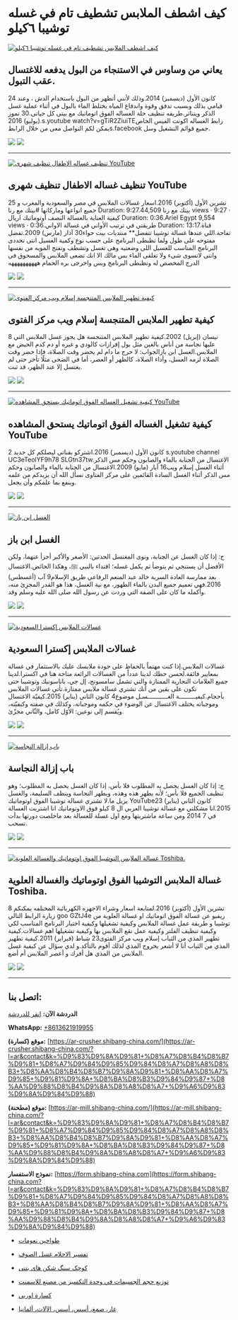 # كيف اشطف الملابس تشطيف تام في غسله توشيبا ٦كيلو

<a href="https://swt.shibang-china.com/?l=ar&img&k=%D9%83%D9%8A%D9%81+%D8%A7%D8%B4%D8%B7%D9%81+%D8%A7%D9%84%D9%85%D9%84%D8%A7%D8%A8%D8%B3+%D8%AA%D8%B4%D8%B7%D9%8A%D9%81+%D8%AA%D8%A7%D9%85+%D9%81%D9%8A+%D8%BA%D8%B3%D9%84%D9%87+%D8%AA%D9%88%D8%B4%D9%8A%D8%A8%D8%A7+%D9%A6%D9%83%D9%8A%D9%84%D9%88" target="_blank">![كيف اشطف الملابس تشطيف تام في غسله توشيبا ٦كيلو](http://static.shibang-china.com/all-800x300/153.jpg)</a>

## يعاني من وساوس في الاستنجاء من البول يدفعه للاغتسال عقب التبول.
24 كانون الأول (ديسمبر) 2014.وذلك لأنني أتطهر من البول باستخدام الدش ، وعند قيامي بذلك وبسبب تدفق وقوة واندفاع المياه يختلط الماء بالبول في أثناء عملية غسل الذكر ويتناثر.طريقه تنظيف حلة الغساله الفوق اتوماتيك مع بيتى كل حياتى.30 تموز (يوليو) 2016.s.youtube watch?v=gTiR2ZiuiTEرابط الغساله اكونت الفيس الخاص يمكن لكم التواصل معى من خلال الرابطs.facebook جميع قوائم التشغيل وسل.


<a href="https://whatsapp.shibangsoft.com/WhatsApp.php" target="_blank" title="WhatsApp">![](http://static.shibang-china.com/icon/whatsapp.png)</a> <a href="https://swt.shibang-china.com/?l=ar&icon&k=%D9%83%D9%8A%D9%81+%D8%A7%D8%B4%D8%B7%D9%81+%D8%A7%D9%84%D9%85%D9%84%D8%A7%D8%A8%D8%B3+%D8%AA%D8%B4%D8%B7%D9%8A%D9%81+%D8%AA%D8%A7%D9%85+%D9%81%D9%8A+%D8%BA%D8%B3%D9%84%D9%87+%D8%AA%D9%88%D8%B4%D9%8A%D8%A8%D8%A7+%D9%A6%D9%83%D9%8A%D9%84%D9%88" target="_blank">![](http://static.shibang-china.com/icon/chat-ar.png)</a>

---

<a href="https://swt.shibang-china.com/?l=ar&img&k=%D9%83%D9%8A%D9%81+%D8%A7%D8%B4%D8%B7%D9%81+%D8%A7%D9%84%D9%85%D9%84%D8%A7%D8%A8%D8%B3+%D8%AA%D8%B4%D8%B7%D9%8A%D9%81+%D8%AA%D8%A7%D9%85+%D9%81%D9%8A+%D8%BA%D8%B3%D9%84%D9%87+%D8%AA%D9%88%D8%B4%D9%8A%D8%A8%D8%A7+%D9%A6%D9%83%D9%8A%D9%84%D9%88" target="_blank">![تنظيف غساله الاطفال تنظيف شهرى YouTube](http://static.shibang-china.com/all-800x300/1004.jpg)</a>

## تنظيف غساله الاطفال تنظيف شهرى YouTube
25 تشرين الأول (أكتوبر) 2016.اسعار غسالات الملابس في مصر والسعودية والمغرب و جميع انواعها وماركاتها #بيتك مع رنا Duration: 9:27.بيتك مع رنا 44,509 views &middot; 9:27 &middot; كيفية العناية بالغسالة النصف أوتوماتيك اريال Duration: 0:36.Ariel Egypt 9,554 views &middot; 0:36.طريقتي في ترتيب الأواني في غسالة الاواني Duration: 13:17.قناة تفاحة.اللي عندها غسالة توشيبا تتفضل** منتديات بيت حواء30 آذار (مارس) 2009.تفضل مفتوحه على طول ولما تظبطى البرنامج على حسب نوع وكمية الغسيل انتى تحددى البرنامج المناسب للغسيل اللى وضعتيه وهى تغسل وتشطف وتفتح المويه من نفسها وانتى لاتسوى شىء ولا تغلقى الماء بس مالك الا انك تضعى الملابس والمسحوق فى الدرج المخصص له وتظبطى البرنامج وبس واخرجى بره الحمام ههههههههههه


<a href="https://whatsapp.shibangsoft.com/WhatsApp.php" target="_blank" title="WhatsApp">![](http://static.shibang-china.com/icon/whatsapp.png)</a> <a href="https://swt.shibang-china.com/?l=ar&icon&k=%D9%83%D9%8A%D9%81+%D8%A7%D8%B4%D8%B7%D9%81+%D8%A7%D9%84%D9%85%D9%84%D8%A7%D8%A8%D8%B3+%D8%AA%D8%B4%D8%B7%D9%8A%D9%81+%D8%AA%D8%A7%D9%85+%D9%81%D9%8A+%D8%BA%D8%B3%D9%84%D9%87+%D8%AA%D9%88%D8%B4%D9%8A%D8%A8%D8%A7+%D9%A6%D9%83%D9%8A%D9%84%D9%88" target="_blank">![](http://static.shibang-china.com/icon/chat-ar.png)</a>

---

<a href="https://swt.shibang-china.com/?l=ar&img&k=%D9%83%D9%8A%D9%81+%D8%A7%D8%B4%D8%B7%D9%81+%D8%A7%D9%84%D9%85%D9%84%D8%A7%D8%A8%D8%B3+%D8%AA%D8%B4%D8%B7%D9%8A%D9%81+%D8%AA%D8%A7%D9%85+%D9%81%D9%8A+%D8%BA%D8%B3%D9%84%D9%87+%D8%AA%D9%88%D8%B4%D9%8A%D8%A8%D8%A7+%D9%A6%D9%83%D9%8A%D9%84%D9%88" target="_blank">![كيفية تطهير الملابس المتنجسة إسلام ويب مركز الفتوى](http://static.shibang-china.com/all-800x300/948.jpg)</a>

## كيفية تطهير الملابس المتنجسة إسلام ويب مركز الفتوى
8 نيسان (إبريل) 2002.كيفية تطهير الملابس المتنجسة هل يجوز غسل الملابس التي عليها نجاسة من أناس بالغين مثل بول إفرازات كالودي و غيره أو دم كدم الحيض مع الملابس.الغسل ابن بازالجواب: لا حرج ما دام لم يحضر وقت الصلاة، فإذا حضر وقت الصلاة لزمه الغسل، وأداء الصلاة، كالظهر أو العصر، أما في الضحى مثلًا تأخر حتى لم يغتسل إلا عند الظهر، قد ثبت.


<a href="https://whatsapp.shibangsoft.com/WhatsApp.php" target="_blank" title="WhatsApp">![](http://static.shibang-china.com/icon/whatsapp.png)</a> <a href="https://swt.shibang-china.com/?l=ar&icon&k=%D9%83%D9%8A%D9%81+%D8%A7%D8%B4%D8%B7%D9%81+%D8%A7%D9%84%D9%85%D9%84%D8%A7%D8%A8%D8%B3+%D8%AA%D8%B4%D8%B7%D9%8A%D9%81+%D8%AA%D8%A7%D9%85+%D9%81%D9%8A+%D8%BA%D8%B3%D9%84%D9%87+%D8%AA%D9%88%D8%B4%D9%8A%D8%A8%D8%A7+%D9%A6%D9%83%D9%8A%D9%84%D9%88" target="_blank">![](http://static.shibang-china.com/icon/chat-ar.png)</a>

---

<a href="https://swt.shibang-china.com/?l=ar&img&k=%D9%83%D9%8A%D9%81+%D8%A7%D8%B4%D8%B7%D9%81+%D8%A7%D9%84%D9%85%D9%84%D8%A7%D8%A8%D8%B3+%D8%AA%D8%B4%D8%B7%D9%8A%D9%81+%D8%AA%D8%A7%D9%85+%D9%81%D9%8A+%D8%BA%D8%B3%D9%84%D9%87+%D8%AA%D9%88%D8%B4%D9%8A%D8%A8%D8%A7+%D9%A6%D9%83%D9%8A%D9%84%D9%88" target="_blank">![كيفية تشغيل الغساله الفوق اتوماتيك يستحق المشاهده YouTube](http://static.shibang-china.com/all-800x300/279.jpg)</a>

## كيفية تشغيل الغساله الفوق اتوماتيك يستحق المشاهده YouTube
2 كانون الأول (ديسمبر) 2016.اشتركو بقناتى ليصلكم كل جديد s.youtube channel UC3eTeolYF9h78 SLGtn37tw.الاغتسال من الجنابة بالماء والصابون وحكم مس الذكر أثناء الغسل إسلام ويب16 أيار (مايو) 2009.الاغتسال من الجنابة بالماء والصابون وحكم مس الذكر أثناء الغسل السادة القائمين على مركز الفتاوى نسأل الله أن يزيدكم من علمه وينفع بما علمكم وأن يجعل.


<a href="https://whatsapp.shibangsoft.com/WhatsApp.php" target="_blank" title="WhatsApp">![](http://static.shibang-china.com/icon/whatsapp.png)</a> <a href="https://swt.shibang-china.com/?l=ar&icon&k=%D9%83%D9%8A%D9%81+%D8%A7%D8%B4%D8%B7%D9%81+%D8%A7%D9%84%D9%85%D9%84%D8%A7%D8%A8%D8%B3+%D8%AA%D8%B4%D8%B7%D9%8A%D9%81+%D8%AA%D8%A7%D9%85+%D9%81%D9%8A+%D8%BA%D8%B3%D9%84%D9%87+%D8%AA%D9%88%D8%B4%D9%8A%D8%A8%D8%A7+%D9%A6%D9%83%D9%8A%D9%84%D9%88" target="_blank">![](http://static.shibang-china.com/icon/chat-ar.png)</a>

---

<a href="https://swt.shibang-china.com/?l=ar&img&k=%D9%83%D9%8A%D9%81+%D8%A7%D8%B4%D8%B7%D9%81+%D8%A7%D9%84%D9%85%D9%84%D8%A7%D8%A8%D8%B3+%D8%AA%D8%B4%D8%B7%D9%8A%D9%81+%D8%AA%D8%A7%D9%85+%D9%81%D9%8A+%D8%BA%D8%B3%D9%84%D9%87+%D8%AA%D9%88%D8%B4%D9%8A%D8%A8%D8%A7+%D9%A6%D9%83%D9%8A%D9%84%D9%88" target="_blank">![الغسل ابن باز](http://static.shibang-china.com/all-800x300/29.jpg)</a>

## الغسل ابن باز
ج: إذا كان الغسل عن الجنابة، ونوى المغتسل الحدثين: الأصغر والأكبر أجزأ عنهما، ولكن الأفضل أن يستنجي ثم يتوضأ ثم يكمل غسله؛ اقتداء بالنبي ﷺ، وهكذا الحائض.الاغتسال بعد ممارسة العادة السرية خالد عبد المنعم الرفاعي طريق الإسلام9 آب (أغسطس) 2016.فهي تعميم جميع البدن بالماء الطهور، مع نية الغسل، هذا هو القدر المجزِئ منه، وأكمله ما كان على الصفة التي وردت عن رسول الله صلى الله عليه وسلم وقد.


<a href="https://whatsapp.shibangsoft.com/WhatsApp.php" target="_blank" title="WhatsApp">![](http://static.shibang-china.com/icon/whatsapp.png)</a> <a href="https://swt.shibang-china.com/?l=ar&icon&k=%D9%83%D9%8A%D9%81+%D8%A7%D8%B4%D8%B7%D9%81+%D8%A7%D9%84%D9%85%D9%84%D8%A7%D8%A8%D8%B3+%D8%AA%D8%B4%D8%B7%D9%8A%D9%81+%D8%AA%D8%A7%D9%85+%D9%81%D9%8A+%D8%BA%D8%B3%D9%84%D9%87+%D8%AA%D9%88%D8%B4%D9%8A%D8%A8%D8%A7+%D9%A6%D9%83%D9%8A%D9%84%D9%88" target="_blank">![](http://static.shibang-china.com/icon/chat-ar.png)</a>

---

<a href="https://swt.shibang-china.com/?l=ar&img&k=%D9%83%D9%8A%D9%81+%D8%A7%D8%B4%D8%B7%D9%81+%D8%A7%D9%84%D9%85%D9%84%D8%A7%D8%A8%D8%B3+%D8%AA%D8%B4%D8%B7%D9%8A%D9%81+%D8%AA%D8%A7%D9%85+%D9%81%D9%8A+%D8%BA%D8%B3%D9%84%D9%87+%D8%AA%D9%88%D8%B4%D9%8A%D8%A8%D8%A7+%D9%A6%D9%83%D9%8A%D9%84%D9%88" target="_blank">![غسالات الملابس إكسترا السعودية](http://static.shibang-china.com/all-800x300/19.jpg)</a>

## غسالات الملابس إكسترا السعودية
غسالات الملابس.إذا كنت مهتماً بالحفاظ على جودة ملابسك عليك بالاستثمار في غسالة بمعايير فائقة.لحسن حظك لدينا عدداً من الغسالات الرائعة متاحة هنا في اكسترا.لدينا جميع العلامات التجارية الممتازة والتي تشمل سامسونج، إل جي، باناسونيك وتوشيبا حتى تكون على يقين من أنك تشتري غسالة ملابس ممتازة.تأتي غسالات الملابس بأحجام.كيفيـــــــــة الغـــــــــــسـل موضوع4 كانون الثاني (يناير) 2015.كيفيّة الاغتسال وموجباته يختلف الاغتسال عن الوضوء في حكمه وموجباته، وكذلك في صفته وكيفيّته، ويُقسم إلى نوعين: الأوّل كامل، والثّاني مجزّئ.


<a href="https://whatsapp.shibangsoft.com/WhatsApp.php" target="_blank" title="WhatsApp">![](http://static.shibang-china.com/icon/whatsapp.png)</a> <a href="https://swt.shibang-china.com/?l=ar&icon&k=%D9%83%D9%8A%D9%81+%D8%A7%D8%B4%D8%B7%D9%81+%D8%A7%D9%84%D9%85%D9%84%D8%A7%D8%A8%D8%B3+%D8%AA%D8%B4%D8%B7%D9%8A%D9%81+%D8%AA%D8%A7%D9%85+%D9%81%D9%8A+%D8%BA%D8%B3%D9%84%D9%87+%D8%AA%D9%88%D8%B4%D9%8A%D8%A8%D8%A7+%D9%A6%D9%83%D9%8A%D9%84%D9%88" target="_blank">![](http://static.shibang-china.com/icon/chat-ar.png)</a>

---

<a href="https://swt.shibang-china.com/?l=ar&img&k=%D9%83%D9%8A%D9%81+%D8%A7%D8%B4%D8%B7%D9%81+%D8%A7%D9%84%D9%85%D9%84%D8%A7%D8%A8%D8%B3+%D8%AA%D8%B4%D8%B7%D9%8A%D9%81+%D8%AA%D8%A7%D9%85+%D9%81%D9%8A+%D8%BA%D8%B3%D9%84%D9%87+%D8%AA%D9%88%D8%B4%D9%8A%D8%A8%D8%A7+%D9%A6%D9%83%D9%8A%D9%84%D9%88" target="_blank">![باب إزالة النجاسة](http://static.shibang-china.com/all-800x300/360.jpg)</a>

## باب إزالة النجاسة
ج: إذا كان الغسل يحصل به المطلوب فلا بأس، إذا كان الغسل يحصل به المطلوب؛ وهو تنظيف الجميع فلا بأس؛ لأنه يطهر هذه وهذه، ويطهر النجاسة وينظف السليمة، والغسل يزيل ما.لا تشتري غسالة توشيبا الفوق اوتوماتيك YouTube23 كانون الثاني (يناير) 2015.انا مشكلتي مع غسالة توشيبا العربي ال 8 كيلو فوق الاوتوماتيك انا اشتريت الغسالة في 7 2014 ومن ساعة ماشتريتها ومع اول غسلة للغسالة بعد ماخلصت دورتها بدأت تسحب.


<a href="https://whatsapp.shibangsoft.com/WhatsApp.php" target="_blank" title="WhatsApp">![](http://static.shibang-china.com/icon/whatsapp.png)</a> <a href="https://swt.shibang-china.com/?l=ar&icon&k=%D9%83%D9%8A%D9%81+%D8%A7%D8%B4%D8%B7%D9%81+%D8%A7%D9%84%D9%85%D9%84%D8%A7%D8%A8%D8%B3+%D8%AA%D8%B4%D8%B7%D9%8A%D9%81+%D8%AA%D8%A7%D9%85+%D9%81%D9%8A+%D8%BA%D8%B3%D9%84%D9%87+%D8%AA%D9%88%D8%B4%D9%8A%D8%A8%D8%A7+%D9%A6%D9%83%D9%8A%D9%84%D9%88" target="_blank">![](http://static.shibang-china.com/icon/chat-ar.png)</a>

---

<a href="https://swt.shibang-china.com/?l=ar&img&k=%D9%83%D9%8A%D9%81+%D8%A7%D8%B4%D8%B7%D9%81+%D8%A7%D9%84%D9%85%D9%84%D8%A7%D8%A8%D8%B3+%D8%AA%D8%B4%D8%B7%D9%8A%D9%81+%D8%AA%D8%A7%D9%85+%D9%81%D9%8A+%D8%BA%D8%B3%D9%84%D9%87+%D8%AA%D9%88%D8%B4%D9%8A%D8%A8%D8%A7+%D9%A6%D9%83%D9%8A%D9%84%D9%88" target="_blank">![غسالة الملابس التوشيبا الفوق اوتوماتيك والغسالة العلوية Toshiba.](http://static.shibang-china.com/all-800x300/1192.jpg)</a>

## غسالة الملابس التوشيبا الفوق اوتوماتيك والغسالة العلوية Toshiba.
8 تشرين الأول (أكتوبر) 2016.لمتابعة اسعار وشراء الاجهزه الكهربائبة المختلفه يمكنكم زيارة الرابط التالي goo GZtJ4e ريفيو عن غسالة الفوق اتوماتيك او غسالة العلوية من توشيبا و طريقة عمل غسالة الملابس وكيفية تشغيلها وكيفية اختيار البرنامج المناسب لكي وكيفية تنظيف الفلتر وكيفية عمل نقع الملابس بها وكيفية تشغيلها اهم غسالات.كيفية تطهير المذي من الثياب إسلام ويب مركز الفتوى23 شباط (فبراير) 2011.كيفية تطهير المذي من الثياب أنا لا أشعر بخروج المذي لذلك أقوم بالتأكد.و لدي سؤال عن كيفية غسل الملابس من المذي هل أفرك و أعصر الملابس أم أضع.


<a href="https://whatsapp.shibangsoft.com/WhatsApp.php" target="_blank" title="WhatsApp">![](http://static.shibang-china.com/icon/whatsapp.png)</a> <a href="https://swt.shibang-china.com/?l=ar&icon&k=%D9%83%D9%8A%D9%81+%D8%A7%D8%B4%D8%B7%D9%81+%D8%A7%D9%84%D9%85%D9%84%D8%A7%D8%A8%D8%B3+%D8%AA%D8%B4%D8%B7%D9%8A%D9%81+%D8%AA%D8%A7%D9%85+%D9%81%D9%8A+%D8%BA%D8%B3%D9%84%D9%87+%D8%AA%D9%88%D8%B4%D9%8A%D8%A8%D8%A7+%D9%A6%D9%83%D9%8A%D9%84%D9%88" target="_blank">![](http://static.shibang-china.com/icon/chat-ar.png)</a>

---
## اتصل بنا:

**الدردشة الآن:** [انقر للدردشة](https://swt.shibang-china.com?l=ar&contact&k=%D9%83%D9%8A%D9%81+%D8%A7%D8%B4%D8%B7%D9%81+%D8%A7%D9%84%D9%85%D9%84%D8%A7%D8%A8%D8%B3+%D8%AA%D8%B4%D8%B7%D9%8A%D9%81+%D8%AA%D8%A7%D9%85+%D9%81%D9%8A+%D8%BA%D8%B3%D9%84%D9%87+%D8%AA%D9%88%D8%B4%D9%8A%D8%A8%D8%A7+%D9%A6%D9%83%D9%8A%D9%84%D9%88)

**WhatsApp:**  [+8613621919955](https://whatsapp.shibangsoft.com/WhatsApp.php)

**موقع (كسارة):** [https://ar-crusher.shibang-china.com/](https://ar-crusher.shibang-china.com/?l=ar&contact&k=%D9%83%D9%8A%D9%81+%D8%A7%D8%B4%D8%B7%D9%81+%D8%A7%D9%84%D9%85%D9%84%D8%A7%D8%A8%D8%B3+%D8%AA%D8%B4%D8%B7%D9%8A%D9%81+%D8%AA%D8%A7%D9%85+%D9%81%D9%8A+%D8%BA%D8%B3%D9%84%D9%87+%D8%AA%D9%88%D8%B4%D9%8A%D8%A8%D8%A7+%D9%A6%D9%83%D9%8A%D9%84%D9%88)

**موقع (مطحنة):** [https://ar-mill.shibang-china.com/](https://ar-mill.shibang-china.com/?l=ar&contact&k=%D9%83%D9%8A%D9%81+%D8%A7%D8%B4%D8%B7%D9%81+%D8%A7%D9%84%D9%85%D9%84%D8%A7%D8%A8%D8%B3+%D8%AA%D8%B4%D8%B7%D9%8A%D9%81+%D8%AA%D8%A7%D9%85+%D9%81%D9%8A+%D8%BA%D8%B3%D9%84%D9%87+%D8%AA%D9%88%D8%B4%D9%8A%D8%A8%D8%A7+%D9%A6%D9%83%D9%8A%D9%84%D9%88)

**نموذج الاستفسار:** [https://form.shibang-china.com](https://form.shibang-china.com?l=ar&contact&k=%D9%83%D9%8A%D9%81+%D8%A7%D8%B4%D8%B7%D9%81+%D8%A7%D9%84%D9%85%D9%84%D8%A7%D8%A8%D8%B3+%D8%AA%D8%B4%D8%B7%D9%8A%D9%81+%D8%AA%D8%A7%D9%85+%D9%81%D9%8A+%D8%BA%D8%B3%D9%84%D9%87+%D8%AA%D9%88%D8%B4%D9%8A%D8%A8%D8%A7+%D9%A6%D9%83%D9%8A%D9%84%D9%88)

* [طواحين نعومات](../20/%D8%B7%D9%88%D8%A7%D8%AD%D9%8A%D9%86%20%D9%86%D8%B9%D9%88%D9%85%D8%A7%D8%AA.md)

* [تفسير الاحلام غسل الصوف](../19/%D8%AA%D9%81%D8%B3%D9%8A%D8%B1%20%D8%A7%D9%84%D8%A7%D8%AD%D9%84%D8%A7%D9%85%20%D8%BA%D8%B3%D9%84%20%D8%A7%D9%84%D8%B5%D9%88%D9%81.md)

* [کوچک سنگ شکن های بتنی](../20/%DA%A9%D9%88%DA%86%DA%A9%20%D8%B3%D9%86%DA%AF%20%D8%B4%DA%A9%D9%86%20%D9%87%D8%A7%DB%8C%20%D8%A8%D8%AA%D9%86%DB%8C.md)

* [توزيع حجم الجسيمات في وحدة التكسير من مصنع للاسمنت](../18/%D8%AA%D9%88%D8%B2%D9%8A%D8%B9%20%D8%AD%D8%AC%D9%85%20%D8%A7%D9%84%D8%AC%D8%B3%D9%8A%D9%85%D8%A7%D8%AA%20%D9%81%D9%8A%20%D9%88%D8%AD%D8%AF%D8%A9%20%D8%A7%D9%84%D8%AA%D9%83%D8%B3%D9%8A%D8%B1%20%D9%85%D9%86%20%D9%85%D8%B5%D9%86%D8%B9%20%D9%84%D9%84%D8%A7%D8%B3%D9%85%D9%86%D8%AA.md)

* [كسارة اوربي](../20/%D9%83%D8%B3%D8%A7%D8%B1%D8%A9%20%D8%A7%D9%88%D8%B1%D8%A8%D9%8A.md)

* [غار، صمغ، أسس، أسس، الآلات، ألمانيا](../16/%D8%BA%D8%A7%D8%B1%D8%8C%20%D8%B5%D9%85%D8%BA%D8%8C%20%D8%A3%D8%B3%D8%B3%D8%8C%20%D8%A3%D8%B3%D8%B3%D8%8C%20%D8%A7%D9%84%D8%A2%D9%84%D8%A7%D8%AA%D8%8C%20%D8%A3%D9%84%D9%85%D8%A7%D9%86%D9%8A%D8%A7.md)